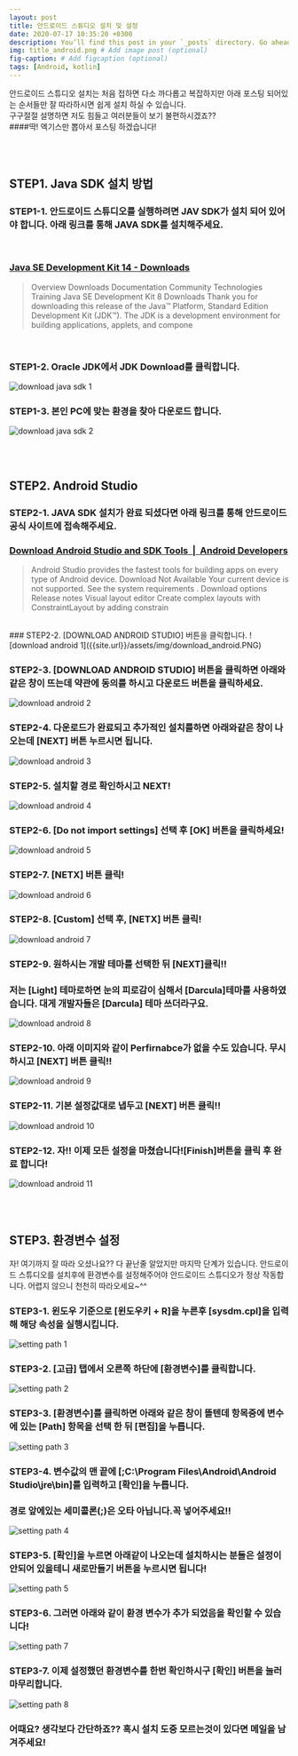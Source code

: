 ```yaml
---
layout: post
title: 안드로이드 스튜디오 설치 및 설정
date: 2020-07-17 10:35:20 +0300
description: You’ll find this post in your `_posts` directory. Go ahead and edit it and re-build the site to see your changes. # Add post description (optional)
img: title_android.png # Add image post (optional)
fig-caption: # Add figcaption (optional)
tags: [Android, kotlin]
---
```

안드로이드 스튜디오 설치는 처음 접하면 다소 까다롭고 복잡하지만 아래 포스팅 되어있는 순서들만 잘 따라하시면 쉽게 설치 하실 수 있습니다. 
<br>
구구절절 설명하면 저도 힘들고 여러분들이 보기 불편하시겠죠?? 
<br>
####딱! 엑기스만 뽑아서 포스팅 하겠습니다!

<br><br>

## STEP1. Java SDK 설치 방법
### STEP1-1. 안드로이드 스튜디오를 실행하려면  JAV SDK가 설치 되어 있어야 합니다. 아래 링크를 통해 JAVA SDK를 설치해주세요.
<br>

### <a class="se_og_box  __se_link" href="https://www.oracle.com/kr/java/technologies/javase-downloads.html" target="_blank" data-linktype="link" data-linkdata="{&quot;link&quot; : &quot;https://developer.android.com/studio/&quot;}">Java SE Development Kit 14 - Downloads</a>
> <div>Overview Downloads Documentation Community Technologies Training Java SE Development Kit 8 Downloads Thank you for downloading this release of the Java™ Platform, Standard Edition Development Kit (JDK™). The JDK is a development environment for building applications, applets, and compone</div>

<br>

### STEP1-2. Oracle JDK에서 JDK Download를 클릭합니다.
![download java sdk 1]({{site.url}}/assets/img/download-java-sdk.PNG)

### STEP1-3. 본인 PC에 맞는 환경을 찾아 다운로드 합니다.
![download java sdk 2]({{site.url}}/assets/img/download-java-sdk-2.PNG)

<br><br>
## STEP2. Android Studio 
### STEP2-1. JAVA SDK 설치가 완료 되셨다면 아래 링크를 통해 안드로이드 공식 사이트에 접속해주세요.
### <a class="se_og_box  __se_link" href="https://developer.android.com/studio/" target="_blank" data-linktype="link" data-linkdata="{&quot;link&quot; : &quot;https://developer.android.com/studio/&quot;}">Download Android Studio and SDK Tools &nbsp;|&nbsp; Android Developers </a>
> <div> Android Studio provides the fastest tools for building apps on every type of Android device. Download Not Available Your current device is not supported. See the system requirements . Download options Release notes Visual layout editor Create complex layouts with ConstraintLayout by adding constrain</div>

<br>
### STEP2-2. [DOWNLOAD ANDROID STUDIO] 버튼을 클릭합니다.
![download android 1]({{site.url}}/assets/img/download_android.PNG)

### STEP2-3. [DOWNLOAD ANDROID STUDIO] 버튼을 클릭하면 아래와 같은 창이 뜨는데 약관에 동의를 하시고 다운로드 버튼을 클릭하세요.
![download android 2]({{site.url}}/assets/img/download_android_2.PNG)

### STEP2-4. 다운로드가 완료되고 추가적인 설치를하면 아래와같은 창이 나오는데 [NEXT] 버튼 누르시면 됩니다.
![download android 3]({{site.url}}/assets/img/download_android_3.png)

### STEP2-5. 설치할 경로 확인하시고 NEXT!
![download android 4]({{site.url}}/assets/img/download_android_4.png)

### STEP2-6. [Do not import settings] 선택 후 [OK] 버튼을 클릭하세요!
![download android 5]({{site.url}}/assets/img/download_android_5.png)

### STEP2-7. [NETX] 버튼 클릭!
![download android 6]({{site.url}}/assets/img/download_android_6.png)

### STEP2-8. [Custom] 선택 후, [NETX] 버튼 클릭!
![download android 7]({{site.url}}/assets/img/download_android_7.png)


### STEP2-9. 원하시는 개발 테마를 선택한 뒤 [NEXT]클릭!!
### 저는 [Light] 테마로하면 눈의 피로감이 심해서 [Darcula]테마를 사용하였습니다. 대게 개발자들은 [Darcula] 테마 쓰더라구요.
![download android 8]({{site.url}}/assets/img/download_android_8.png)

### STEP2-10. 아래 이미지와 같이 Perfirnabce가 없을 수도 있습니다. 무시하시고 [NEXT] 버튼 클릭!!
![download android 9]({{site.url}}/assets/img/download_android_9.png)

### STEP2-11. 기본 설정값대로 냅두고 [NEXT] 버튼 클릭!!
![download android 10]({{site.url}}/assets/img/download_android_10.png)

### STEP2-12. 자!! 이제 모든 설정을 마쳤습니다![Finish]버튼을 클릭 후 완료 합니다!
![download android 11]({{site.url}}/assets/img/download_android_11.png)

<br><br>
## STEP3. 환경변수 설정
자! 여기까지 잘 따라 오셨나요?? 다 끝난줄 알았지만 마지막 단계가 있습니다. 
안드로이드 스튜디오를 설치후에 환경변수를 설정해주어야 안드로이드 스튜디오가 정상 작동합니다.
어렵지 않으니 천천히 따라오세요~^^

### STEP3-1. 윈도우 기준으로 [윈도우키 + R]을 누른후 [sysdm.cpl]을 입력해 해당 속성을 실행시킵니다.
![setting path 1]({{site.url}}/assets/img/setting_path_1.png)

### STEP3-2. [고급] 탭에서 오른쪽 하단에 [환경변수]를 클릭합니다.
![setting path 2]({{site.url}}/assets/img/setting_path_2.png)

### STEP3-3. [환경변수]를 클릭하면 아래와 같은 창이 뜰텐데 항목중에 변수에 있는 [Path] 항목을 선택 한 뒤 [편집]을 누릅니다.
![setting path 3]({{site.url}}/assets/img/setting_path_3.png)

### STEP3-4. 변수값의 맨 끝에 [;C:\Program Files\Android\Android Studio\jre\bin]를 입력하고 [확인]을 누릅니다.
### 경로 앞에있는 세미콜론(;)은 오타 아닙니다.꼭 넣어주세요!!
![setting path 4]({{site.url}}/assets/img/setting_path_4.png)

### STEP3-5. [확인]을 누르면 아래같이 나오는데 설치하시는 분들은 설정이 안되어 있을테니 새로만들기 버튼을 누르시면 됩니다!
![setting path 5]({{site.url}}/assets/img/setting_path_5.png)

### STEP3-6. 그러면 아래와 같이 환경 변수가 추가 되었음을 확인할 수 있습니다!
![setting path 7]({{site.url}}/assets/img/setting_path_7.png)

### STEP3-7. 이제 설정했던 환경변수를 한번 확인하시구 [확인] 버튼을 눌러 마무리합니다.
![setting path 8]({{site.url}}/assets/img/setting_path_8.png)

### 어때요? 생각보다 간단하죠?? 혹시 설치 도중 모르는것이 있다면 메일을 남겨주세요!
